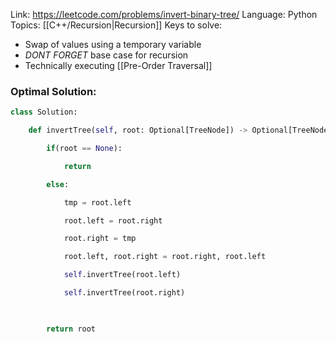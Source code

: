 Link: https://leetcode.com/problems/invert-binary-tree/
Language: Python
Topics: [[C++/Recursion|Recursion]]
Keys to solve: 
- Swap of values using a temporary variable
- _DONT FORGET_ base case for recursion 
- Technically executing [[Pre-Order Traversal]]


### Optimal Solution: 
```Python
class Solution:

    def invertTree(self, root: Optional[TreeNode]) -> Optional[TreeNode]:

        if(root == None):

            return

        else:

            tmp = root.left

            root.left = root.right

            root.right = tmp

            root.left, root.right = root.right, root.left

            self.invertTree(root.left)

            self.invertTree(root.right)

  

        return root
```